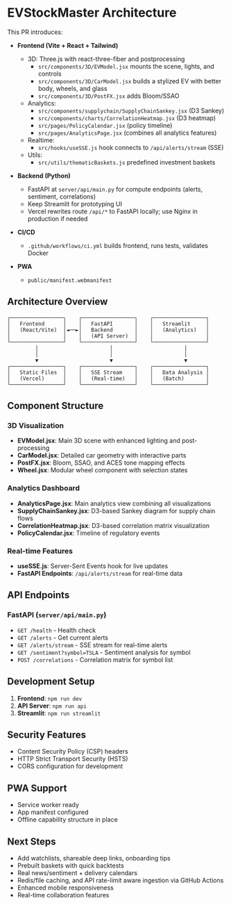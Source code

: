 # EVStockMaster Architecture

This PR introduces:

- **Frontend (Vite + React + Tailwind)**
  - 3D: Three.js with react-three-fiber and postprocessing
    - `src/components/3D/EVModel.jsx` mounts the scene, lights, and controls
    - `src/components/3D/CarModel.jsx` builds a stylized EV with better body, wheels, and glass
    - `src/components/3D/PostFX.jsx` adds Bloom/SSAO
  - Analytics:
    - `src/components/supplychain/SupplyChainSankey.jsx` (D3 Sankey)
    - `src/components/charts/CorrelationHeatmap.jsx` (D3 heatmap)
    - `src/pages/PolicyCalendar.jsx` (policy timeline)
    - `src/pages/AnalyticsPage.jsx` (combines all analytics features)
  - Realtime:
    - `src/hooks/useSSE.js` hook connects to `/api/alerts/stream` (SSE)
  - Utils:
    - `src/utils/thematicBaskets.js` predefined investment baskets

- **Backend (Python)**
  - FastAPI at `server/api/main.py` for compute endpoints (alerts, sentiment, correlations)
  - Keep Streamlit for prototyping UI
  - Vercel rewrites route `/api/*` to FastAPI locally; use Nginx in production if needed

- **CI/CD**
  - `.github/workflows/ci.yml` builds frontend, runs tests, validates Docker

- **PWA**
  - `public/manifest.webmanifest`

## Architecture Overview

```
┌─────────────────┐    ┌─────────────────┐    ┌─────────────────┐
│   Frontend      │    │   FastAPI       │    │   Streamlit     │
│   (React/Vite)  │◄──►│   Backend       │    │   (Analytics)   │
│                 │    │   (API Server)  │    │                 │
└─────────────────┘    └─────────────────┘    └─────────────────┘
         │                       │                       │
         │                       │                       │
         ▼                       ▼                       ▼
┌─────────────────┐    ┌─────────────────┐    ┌─────────────────┐
│   Static Files  │    │   SSE Stream    │    │   Data Analysis │
│   (Vercel)      │    │   (Real-time)   │    │   (Batch)       │
└─────────────────┘    └─────────────────┘    └─────────────────┘
```

## Component Structure

### 3D Visualization
- **EVModel.jsx**: Main 3D scene with enhanced lighting and post-processing
- **CarModel.jsx**: Detailed car geometry with interactive parts
- **PostFX.jsx**: Bloom, SSAO, and ACES tone mapping effects
- **Wheel.jsx**: Modular wheel component with selection states

### Analytics Dashboard
- **AnalyticsPage.jsx**: Main analytics view combining all visualizations
- **SupplyChainSankey.jsx**: D3-based Sankey diagram for supply chain flows
- **CorrelationHeatmap.jsx**: D3-based correlation matrix visualization
- **PolicyCalendar.jsx**: Timeline of regulatory events

### Real-time Features
- **useSSE.js**: Server-Sent Events hook for live updates
- **FastAPI Endpoints**: `/api/alerts/stream` for real-time data

## API Endpoints

### FastAPI (`server/api/main.py`)
- `GET /health` - Health check
- `GET /alerts` - Get current alerts
- `GET /alerts/stream` - SSE stream for real-time alerts
- `GET /sentiment?symbol=TSLA` - Sentiment analysis for symbol
- `POST /correlations` - Correlation matrix for symbol list

## Development Setup

1. **Frontend**: `npm run dev`
2. **API Server**: `npm run api`
3. **Streamlit**: `npm run streamlit`

## Security Features
- Content Security Policy (CSP) headers
- HTTP Strict Transport Security (HSTS)
- CORS configuration for development

## PWA Support
- Service worker ready
- App manifest configured
- Offline capability structure in place

## Next Steps
- Add watchlists, shareable deep links, onboarding tips
- Prebuilt baskets with quick backtests
- Real news/sentiment + delivery calendars
- Redis/file caching, and API rate-limit aware ingestion via GitHub Actions
- Enhanced mobile responsiveness
- Real-time collaboration features